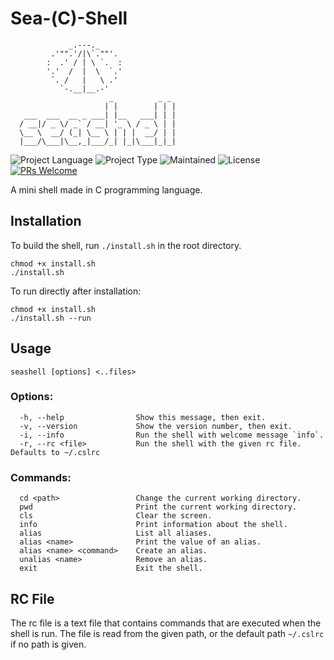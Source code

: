 # Sea-(C)-Shell

```
             _.---._
         .'"".'/|\`.""'.
        :  .' / | \ `.  :
        '.'  /  |  \  `.'
         `. /   |   \ .'
           `-.__|__.-'
                      _          _ _
                     | |        | | |
   ___  ___  __ _ ___| |__   ___| | |
  / __|/ _ \/ _` / __| '_ \ / _ \ | |
  \__ \  __/ (_| \__ \ | | |  __/ | |
  |___/\___|\__,_|___/_| |_|\___|_|_|
```

![Project Language](https://img.shields.io/static/v1?label=language&message=C&color=blue)
![Project Type](https://img.shields.io/static/v1?label=type&message=application&color=red)
![Maintained](https://img.shields.io/static/v1?label=maintained&message=yes&color=green)
![License](https://img.shields.io/static/v1?label=license&message=MIT&color=orange)
[![PRs Welcome](https://img.shields.io/badge/PRs-welcome-brightgreen.svg)](https://github.com/hind-sagar-biswas/c-mini/pulls)
<!--![Stable Version](https://img.shields.io/static/v1?label=stable-version&message=v0.4.2&color=brightgreen)-->
<!--![Latest Version](https://img.shields.io/static/v1?label=latest-version&message=v0.4.2&color=yellow)-->

A mini shell made in C programming language.

## Installation

To build the shell, run `./install.sh` in the root directory.

```
chmod +x install.sh
./install.sh
```

To run directly after installation:

```
chmod +x install.sh
./install.sh --run
```

## Usage

```
seashell [options] <..files>
```

### Options:

      -h, --help                Show this message, then exit.
      -v, --version             Show the version number, then exit.
      -i, --info                Run the shell with welcome message `info`.
      -r, --rc <file>           Run the shell with the given rc file. Defaults to ~/.cslrc

### Commands:

      cd <path>                 Change the current working directory.
      pwd                       Print the current working directory.
      cls                       Clear the screen.
      info                      Print information about the shell.
      alias                     List all aliases.
      alias <name>              Print the value of an alias.
      alias <name> <command>    Create an alias.
      unalias <name>            Remove an alias.
      exit                      Exit the shell.
 
## RC File

The rc file is a text file that contains commands that are executed when the shell is run. The file is read from the given path, or the default path `~/.cslrc` if no path is given.
